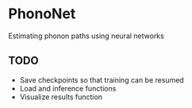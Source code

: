 # PhonoNet

Estimating phonon paths using neural networks

## TODO

- Save checkpoints so that training can be resumed
- Load and inference functions
- Visualize results function
